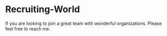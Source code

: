 # Recruiting-World
If you are looking to join a great team with wonderful organizations. Please feel free to reach me. 
